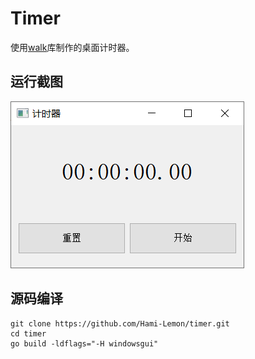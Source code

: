 # Timer

使用[walk](https://github.com/lxn/walk)库制作的桌面计时器。

## 运行截图

![run](img/run.png)

## 源码编译

```shell
git clone https://github.com/Hami-Lemon/timer.git
cd timer
go build -ldflags="-H windowsgui"
```